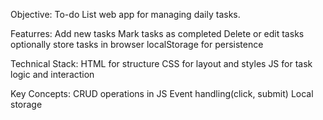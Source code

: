 Objective:
To-do List web app for managing daily tasks.

Featurres:
Add new  tasks
Mark tasks as completed
Delete or edit tasks
optionally store tasks in  browser localStorage for persistence

Technical Stack:
HTML for structure
CSS  for layout and styles
JS for task logic and interaction

Key Concepts:
CRUD operations in JS
Event handling(click, submit)
Local storage
